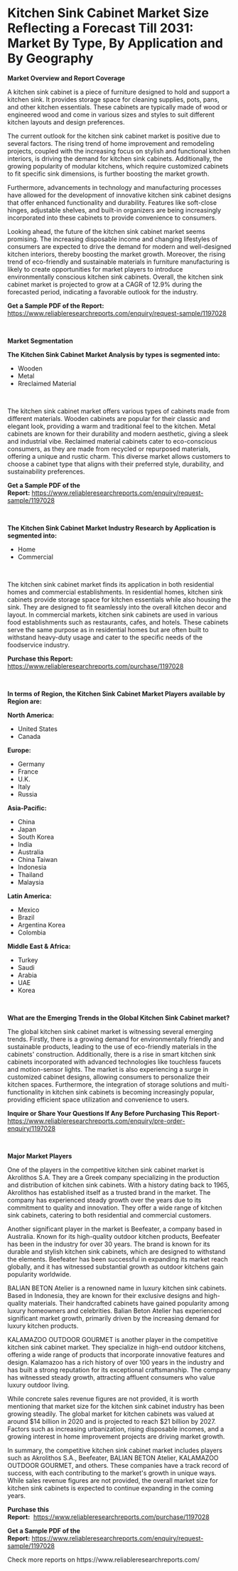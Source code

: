 <p><h1>Kitchen Sink Cabinet Market Size Reflecting a Forecast Till 2031: Market By Type, By Application and By Geography</h1></p><p><strong>Market Overview and Report Coverage</strong></p>
<p><p>A kitchen sink cabinet is a piece of furniture designed to hold and support a kitchen sink. It provides storage space for cleaning supplies, pots, pans, and other kitchen essentials. These cabinets are typically made of wood or engineered wood and come in various sizes and styles to suit different kitchen layouts and design preferences.</p><p>The current outlook for the kitchen sink cabinet market is positive due to several factors. The rising trend of home improvement and remodeling projects, coupled with the increasing focus on stylish and functional kitchen interiors, is driving the demand for kitchen sink cabinets. Additionally, the growing popularity of modular kitchens, which require customized cabinets to fit specific sink dimensions, is further boosting the market growth.</p><p>Furthermore, advancements in technology and manufacturing processes have allowed for the development of innovative kitchen sink cabinet designs that offer enhanced functionality and durability. Features like soft-close hinges, adjustable shelves, and built-in organizers are being increasingly incorporated into these cabinets to provide convenience to consumers.</p><p>Looking ahead, the future of the kitchen sink cabinet market seems promising. The increasing disposable income and changing lifestyles of consumers are expected to drive the demand for modern and well-designed kitchen interiors, thereby boosting the market growth. Moreover, the rising trend of eco-friendly and sustainable materials in furniture manufacturing is likely to create opportunities for market players to introduce environmentally conscious kitchen sink cabinets. Overall, the kitchen sink cabinet market is projected to grow at a CAGR of 12.9% during the forecasted period, indicating a favorable outlook for the industry.</p></p>
<p><strong>Get a Sample PDF of the Report:</strong> <a href="https://www.reliableresearchreports.com/enquiry/request-sample/1197028">https://www.reliableresearchreports.com/enquiry/request-sample/1197028</a></p>
<p>&nbsp;</p>
<p><strong>Market Segmentation</strong></p>
<p><strong>The Kitchen Sink Cabinet Market Analysis by types is segmented into:</strong></p>
<p><ul><li>Wooden</li><li>Metal</li><li>Rreclaimed Material</li></ul></p>
<p>&nbsp;</p>
<p><p>The kitchen sink cabinet market offers various types of cabinets made from different materials. Wooden cabinets are popular for their classic and elegant look, providing a warm and traditional feel to the kitchen. Metal cabinets are known for their durability and modern aesthetic, giving a sleek and industrial vibe. Reclaimed material cabinets cater to eco-conscious consumers, as they are made from recycled or repurposed materials, offering a unique and rustic charm. This diverse market allows customers to choose a cabinet type that aligns with their preferred style, durability, and sustainability preferences.</p></p>
<p><strong>Get a Sample PDF of the Report:</strong>&nbsp;<a href="https://www.reliableresearchreports.com/enquiry/request-sample/1197028">https://www.reliableresearchreports.com/enquiry/request-sample/1197028</a></p>
<p>&nbsp;</p>
<p><strong>The Kitchen Sink Cabinet Market Industry Research by Application is segmented into:</strong></p>
<p><ul><li>Home</li><li>Commercial</li></ul></p>
<p>&nbsp;</p>
<p><p>The kitchen sink cabinet market finds its application in both residential homes and commercial establishments. In residential homes, kitchen sink cabinets provide storage space for kitchen essentials while also housing the sink. They are designed to fit seamlessly into the overall kitchen decor and layout. In commercial markets, kitchen sink cabinets are used in various food establishments such as restaurants, cafes, and hotels. These cabinets serve the same purpose as in residential homes but are often built to withstand heavy-duty usage and cater to the specific needs of the foodservice industry.</p></p>
<p><strong>Purchase this Report:</strong>&nbsp; <a href="https://www.reliableresearchreports.com/purchase/1197028">https://www.reliableresearchreports.com/purchase/1197028</a></p>
<p>&nbsp;</p>
<p><strong>In terms of Region, the Kitchen Sink Cabinet Market Players available by Region are:</strong></p>
<p>
    <p> <strong> North America: </strong>
        <ul>
            <li>United States</li>
            <li>Canada</li>
        </ul>
        </p> 
    <p> <strong> Europe: </strong>
        <ul>
            <li>Germany</li>
            <li>France</li>
            <li>U.K.</li>
            <li>Italy</li>
            <li>Russia</li>
        </ul>
        </p> 
    <p> <strong> Asia-Pacific: </strong>
        <ul>
            <li>China</li>
            <li>Japan</li>
            <li>South Korea</li>
            <li>India</li>
            <li>Australia</li>
            <li>China Taiwan</li>
            <li>Indonesia</li>
            <li>Thailand</li>
            <li>Malaysia</li>
        </ul>
        </p> 
    <p> <strong> Latin America: </strong>
        <ul>
            <li>Mexico</li>
            <li>Brazil</li>
            <li>Argentina Korea</li>
            <li>Colombia</li>
        </ul>
        </p> 
    <p> <strong> Middle East & Africa: </strong>
        <ul>
            <li>Turkey</li>
            <li>Saudi</li>
            <li>Arabia</li>
            <li>UAE</li>
            <li>Korea</li>
        </ul>
    </p>
    </p>
<p>&nbsp;</p>
<p><strong>What are the Emerging Trends in the Global Kitchen Sink Cabinet market?</strong></p>
<p><p>The global kitchen sink cabinet market is witnessing several emerging trends. Firstly, there is a growing demand for environmentally friendly and sustainable products, leading to the use of eco-friendly materials in the cabinets' construction. Additionally, there is a rise in smart kitchen sink cabinets incorporated with advanced technologies like touchless faucets and motion-sensor lights. The market is also experiencing a surge in customized cabinet designs, allowing consumers to personalize their kitchen spaces. Furthermore, the integration of storage solutions and multi-functionality in kitchen sink cabinets is becoming increasingly popular, providing efficient space utilization and convenience to users.</p></p>
<p><strong>Inquire or Share Your Questions If Any Before Purchasing This Report</strong>- <a href="https://www.reliableresearchreports.com/enquiry/pre-order-enquiry/1197028">https://www.reliableresearchreports.com/enquiry/pre-order-enquiry/1197028</a></p>
<p>&nbsp;</p>
<p><strong>Major Market Players</strong></p>
<p><p>One of the players in the competitive kitchen sink cabinet market is Akrolithos S.A. They are a Greek company specializing in the production and distribution of kitchen sink cabinets. With a history dating back to 1965, Akrolithos has established itself as a trusted brand in the market. The company has experienced steady growth over the years due to its commitment to quality and innovation. They offer a wide range of kitchen sink cabinets, catering to both residential and commercial customers.</p><p>Another significant player in the market is Beefeater, a company based in Australia. Known for its high-quality outdoor kitchen products, Beefeater has been in the industry for over 30 years. The brand is known for its durable and stylish kitchen sink cabinets, which are designed to withstand the elements. Beefeater has been successful in expanding its market reach globally, and it has witnessed substantial growth as outdoor kitchens gain popularity worldwide.</p><p>BALIAN BETON Atelier is a renowned name in luxury kitchen sink cabinets. Based in Indonesia, they are known for their exclusive designs and high-quality materials. Their handcrafted cabinets have gained popularity among luxury homeowners and celebrities. Balian Beton Atelier has experienced significant market growth, primarily driven by the increasing demand for luxury kitchen products.</p><p>KALAMAZOO OUTDOOR GOURMET is another player in the competitive kitchen sink cabinet market. They specialize in high-end outdoor kitchens, offering a wide range of products that incorporate innovative features and design. Kalamazoo has a rich history of over 100 years in the industry and has built a strong reputation for its exceptional craftsmanship. The company has witnessed steady growth, attracting affluent consumers who value luxury outdoor living.</p><p>While concrete sales revenue figures are not provided, it is worth mentioning that market size for the kitchen sink cabinet industry has been growing steadily. The global market for kitchen cabinets was valued at around $14 billion in 2020 and is projected to reach $21 billion by 2027. Factors such as increasing urbanization, rising disposable incomes, and a growing interest in home improvement projects are driving market growth.</p><p>In summary, the competitive kitchen sink cabinet market includes players such as Akrolithos S.A., Beefeater, BALIAN BETON Atelier, KALAMAZOO OUTDOOR GOURMET, and others. These companies have a track record of success, with each contributing to the market's growth in unique ways. While sales revenue figures are not provided, the overall market size for kitchen sink cabinets is expected to continue expanding in the coming years.</p></p>
<p><strong>Purchase this Report:</strong>&nbsp;&nbsp;<a href="https://www.reliableresearchreports.com/purchase/1197028">https://www.reliableresearchreports.com/purchase/1197028</a></p>
<p></p>
<p><strong>Get a Sample PDF of the Report:</strong>&nbsp;<a href="https://www.reliableresearchreports.com/enquiry/request-sample/1197028">https://www.reliableresearchreports.com/enquiry/request-sample/1197028</a></p>
<p>Check more reports on https://www.reliableresearchreports.com/</p>